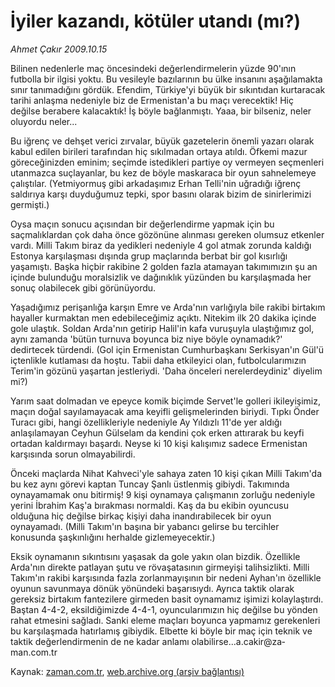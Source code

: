 # İyiler kazandı, kötüler utandı (mı?)

*Ahmet Çakır 2009.10.15*

<tr><td class="metin" colspan="2" style="padding-top: 20px; padding-left: 5px; padding-right: 10px;">Bilinen nedenlerle maç öncesindeki değerlendirmelerin yüzde 90'ının futbolla bir ilgisi yoktu. Bu vesileyle bazılarının bu ülke insanını aşağılamakta sınır tanımadığını gördük. Efendim, Türkiye'yi büyük bir sıkıntıdan kurtaracak tarihi anlaşma nedeniyle biz de Ermenistan'a bu maçı verecektik! Hiç değilse berabere kalacaktık! İş böyle bağlanmıştı. Yaaa, bir bilseniz, neler oluyordu neler...</td></tr><tr><td class="metin" colspan="2" style="padding-top: 20px; padding-left: 5px; padding-right: 10px;"><p> Bu iğrenç ve dehşet verici zırvalar, büyük gazetelerin önemli yazarı olarak kabul edilen birileri tarafından hiç sıkılmadan ortaya atıldı. Öfkemi mazur göreceğinizden eminim; seçimde istedikleri partiye oy vermeyen seçmenleri utanmazca suçlayanlar, bu kez de böyle maskaraca bir oyun sahnelemeye çalıştılar. (Yetmiyormuş gibi arkadaşımız Erhan Telli'nin uğradığı iğrenç saldırıya karşı duyduğumuz tepki, spor basını olarak bizim de sinirlerimizi germişti.)
<p> Oysa maçın sonucu açısından bir değerlendirme yapmak için bu saçmalıklardan çok daha önce gözönüne alınması gereken olumsuz etkenler vardı. Milli Takım biraz da yedikleri nedeniyle 4 gol atmak zorunda kaldığı Estonya karşılaşması dışında grup maçlarında berbat bir gol kısırlığı yaşamıştı. Başka hiçbir rakibine 2 golden fazla atamayan takımımızın şu an içinde bulunduğu moralsizlik ve dağınıklık yüzünden bu karşılaşmada her sonuç olabilecek gibi görünüyordu.
<p> Yaşadığımız perişanlığa karşın Emre ve Arda'nın varlığıyla bile rakibi birtakım hayaller kurmaktan men edebileceğimiz açıktı. Nitekim ilk 20 dakika içinde gole ulaştık. Soldan Arda'nın getirip Halil'in kafa vuruşuyla ulaştığımız gol, aynı zamanda 'bütün turnuva boyunca biz niye böyle oynamadık?' dedirtecek türdendi. (Gol için Ermenistan Cumhurbaşkanı Serkisyan'ın Gül'ü içtenlikle kutlaması da hoştu. Tabii daha etkileyici olan, futbolcularımızın Terim'in gözünü yaşartan jestleriydi. 'Daha önceleri nerelerdeydiniz' diyelim mi?)
<p> Yarım saat dolmadan ve epeyce komik biçimde Servet'le golleri ikileyişimiz, maçın doğal sayılamayacak ama keyifli gelişmelerinden biriydi. Tıpkı Önder Turacı gibi, hangi özellikleriyle nedeniyle Ay Yıldızlı 11'de yer aldığı anlaşılamayan Ceyhun Gülselam da kendini çok erken attırarak bu keyfi ortadan kaldırmayı başardı. Neyse ki 10 kişi kalışımız sadece Ermenistan karşısında sorun olmayabilirdi.
<p> Önceki maçlarda Nihat Kahveci'yle sahaya zaten 10 kişi çıkan Milli Takım'da bu kez aynı görevi kaptan Tuncay Şanlı üstlenmiş gibiydi. Takımında oynayamamak onu bitirmiş! 9 kişi oynamaya çalışmanın zorluğu nedeniyle yerini İbrahim Kaş'a bırakması normaldi. Kaş da bu ekibin oyuncusu olduğuna hiç değilse birkaç kişiyi daha inandırabilecek bir oyun oynayamadı. (Milli Takım'ın başına bir yabancı gelirse bu tercihler konusunda şaşkınlığını herhalde gizlemeyecektir.)
<p> Eksik oynamanın sıkıntısını yaşasak da gole yakın olan bizdik. Özellikle Arda'nın direkte patlayan şutu ve rövaşatasının girmeyişi talihsizlikti. Milli Takım'ın rakibi karşısında fazla zorlanmayışının bir nedeni Ayhan'ın özellikle oyunun savunmaya dönük yönündeki başarısıydı. Ayrıca taktik olarak gereksiz birtakım fantezilere girmeden basit oynamamız işimizi kolaylaştırdı. Baştan 4-4-2, eksildiğimizde 4-4-1, oyuncularımızın hiç değilse bu yönden rahat etmesini sağladı. Sanki eleme maçları boyunca yapmamız gerekenleri bu karşılaşmada hatırlamış gibiydik. Elbette ki böyle bir maç için teknik ve taktik değerlendirmenin de ne kadar anlamı olabilirse...a.cakir@za­man.com.tr<br/></p></p></p></p></p></p></td></tr>

Kaynak: [zaman.com.tr](http://zaman.com.tr/yazar.do?yazino=903650), [web.archive.org (arşiv bağlantısı)](http://web.archive.org/web/20091030235054/http://www.zaman.com.tr:80/yazar.do?yazino=903650)
